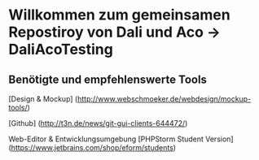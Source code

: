 # Willkommen zum gemeinsamen Repostiroy von Dali und Aco -> DaliAcoTesting

## Benötigte und empfehlenswerte Tools

[Design & Mockup]
(http://www.webschmoeker.de/webdesign/mockup-tools/)

[Github]
(http://t3n.de/news/git-gui-clients-644472/)

Web-Editor & Entwicklungsumgebung
[PHPStorm Student Version]
(https://www.jetbrains.com/shop/eform/students)
